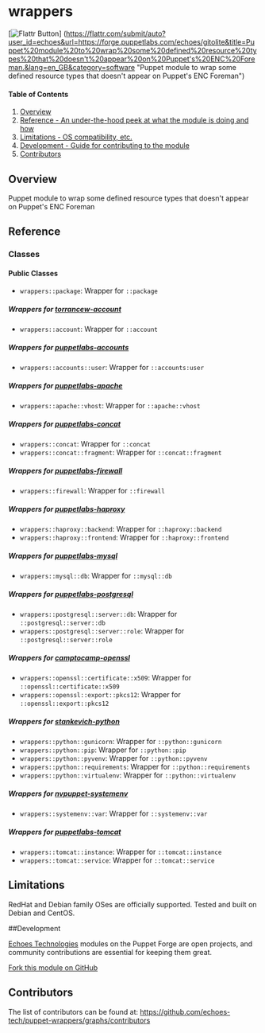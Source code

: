# wrappers

[![Flattr Button](https://api.flattr.com/button/flattr-badge-large.png "Flattr This!")]
(https://flattr.com/submit/auto?user_id=echoes&url=https://forge.puppetlabs.com/echoes/gitolite&title=Puppet%20module%20to%20wrap%20some%20defined%20resource%20types%20that%20doesn't%20appear%20on%20Puppet's%20ENC%20Foreman.&lang=en_GB&category=software "Puppet module to wrap some defined resource types that doesn't appear on Puppet's ENC Foreman")

#### Table of Contents

1. [Overview](#overview)
2. [Reference - An under-the-hood peek at what the module is doing and how](#reference)
3. [Limitations - OS compatibility, etc.](#limitations)
4. [Development - Guide for contributing to the module](#development)
5. [Contributors](#contributors)

## Overview

Puppet module to wrap some defined resource types that doesn't appear on Puppet's ENC Foreman

## Reference

### Classes

#### Public Classes

* ```wrappers::package```: Wrapper for ```::package```

##### Wrappers for [torrancew-account](https://forge.puppetlabs.com/torrancew/account)

* ```wrappers::account```: Wrapper for ```::account```

##### Wrappers for [puppetlabs-accounts](https://forge.puppetlabs.com/puppetlabs/accounts)

* ```wrappers::accounts::user```: Wrapper for ```::accounts:user```

##### Wrappers for [puppetlabs-apache](https://forge.puppetlabs.com/puppetlabs/apache)

* ```wrappers::apache::vhost```: Wrapper for ```::apache::vhost```

##### Wrappers for [puppetlabs-concat](https://forge.puppetlabs.com/puppetlabs/concat)

* ```wrappers::concat```:           Wrapper for ```::concat```
* ```wrappers::concat::fragment```: Wrapper for ```::concat::fragment```

##### Wrappers for [puppetlabs-firewall](https://forge.puppetlabs.com/puppetlabs/firewall)

* ```wrappers::firewall```: Wrapper for ```::firewall```

##### Wrappers for [puppetlabs-haproxy](https://forge.puppetlabs.com/puppetlabs/haproxy)

* ```wrappers::haproxy::backend```:  Wrapper for ```::haproxy::backend```
* ```wrappers::haproxy::frontend```: Wrapper for ```::haproxy::frontend```

##### Wrappers for [puppetlabs-mysql](https://forge.puppetlabs.com/puppetlabs/mysql)

* ```wrappers::mysql::db```: Wrapper for ```::mysql::db```

##### Wrappers for [puppetlabs-postgresql](https://forge.puppetlabs.com/puppetlabs/postgresql)

* ```wrappers::postgresql::server::db```:   Wrapper for ```::postgresql::server::db```
* ```wrappers::postgresql::server::role```: Wrapper for ```::postgresql::server::role```

##### Wrappers for [camptocamp-openssl](https://forge.puppetlabs.com/camptocamp/openssl)

* ```wrappers::openssl::certificate::x509```: Wrapper for ```::openssl::certificate::x509```
* ```wrappers::openssl::export::pkcs12```:    Wrapper for ```::openssl::export::pkcs12```

##### Wrappers for [stankevich-python](https://forge.puppetlabs.com/stankevich/python)

* ```wrappers::python::gunicorn```:     Wrapper for ```::python::gunicorn```
* ```wrappers::python::pip```:          Wrapper for ```::python::pip```
* ```wrappers::python::pyvenv```:       Wrapper for ```::python::pyvenv```
* ```wrappers::python::requirements```: Wrapper for ```::python::requirements```
* ```wrappers::python::virtualenv```:   Wrapper for ```::python::virtualenv```

##### Wrappers for [nvpuppet-systemenv](https://forge.puppetlabs.com/nvpuppet/systemenv)

* ```wrappers::systemenv::var```: Wrapper for ```::systemenv::var```

##### Wrappers for [puppetlabs-tomcat](https://forge.puppetlabs.com/puppetlabs/tomcat)

* ```wrappers::tomcat::instance```: Wrapper for ```::tomcat::instance```
* ```wrappers::tomcat::service```:  Wrapper for ```::tomcat::service```

## Limitations

RedHat and Debian family OSes are officially supported. Tested and built on Debian and CentOS.

##Development

[Echoes Technologies](https://www.echoes-tech.com) modules on the Puppet Forge are open projects, and community contributions are essential for keeping them great.

[Fork this module on GitHub](https://github.com/echoes-tech/puppet-wrappers/fork)

## Contributors

The list of contributors can be found at: https://github.com/echoes-tech/puppet-wrappers/graphs/contributors
